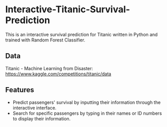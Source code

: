 # Interactive-Titanic-Survival-Prediction
This is an interactive survival prediction for Titanic written in Python and trained with Random Forest Classifier.

## Data
Titanic - Machine Learning from Disaster:
https://www.kaggle.com/competitions/titanic/data

## Features
- Predict passengers' survival by inputting their information through the interactive interface.
- Search for specific passengers by typing in their names or ID numbers to display their information.
